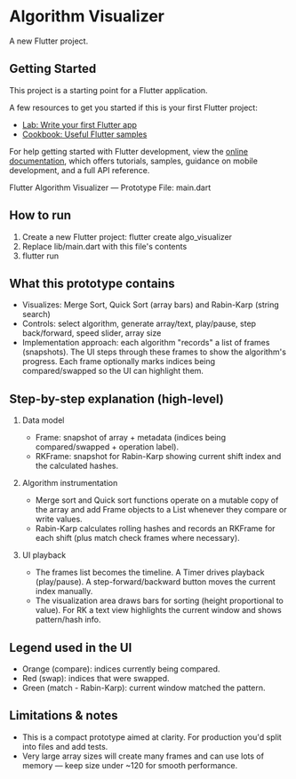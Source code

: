 # Algorithm Visualizer

A new Flutter project.

## Getting Started

This project is a starting point for a Flutter application.

A few resources to get you started if this is your first Flutter project:

- [Lab: Write your first Flutter app](https://docs.flutter.dev/get-started/codelab)
- [Cookbook: Useful Flutter samples](https://docs.flutter.dev/cookbook)

For help getting started with Flutter development, view the
[online documentation](https://docs.flutter.dev/), which offers tutorials,
samples, guidance on mobile development, and a full API reference.

Flutter Algorithm Visualizer — Prototype
File: main.dart

## How to run
1. Create a new Flutter project: flutter create algo_visualizer
2. Replace lib/main.dart with this file's contents
3. flutter run

## What this prototype contains
- Visualizes: Merge Sort, Quick Sort (array bars) and Rabin-Karp (string search)
- Controls: select algorithm, generate array/text, play/pause, step back/forward, speed slider, array size
- Implementation approach: each algorithm "records" a list of frames (snapshots). The UI steps through these frames to show the algorithm's progress. Each frame optionally marks indices being compared/swapped so the UI can highlight them.

## Step-by-step explanation (high-level)
1. Data model
   - Frame: snapshot of array + metadata (indices being compared/swapped + operation label).
   - RKFrame: snapshot for Rabin-Karp showing current shift index and the calculated hashes.

2. Algorithm instrumentation
   - Merge sort and Quick sort functions operate on a mutable copy of the array and add Frame objects to a List<Frame> whenever they compare or write values.
   - Rabin-Karp calculates rolling hashes and records an RKFrame for each shift (plus match check frames where necessary).

3. UI playback
   - The frames list becomes the timeline. A Timer drives playback (play/pause). A step-forward/backward button moves the current index manually.
   - The visualization area draws bars for sorting (height proportional to value). For RK a text view highlights the current window and shows pattern/hash info.

## Legend used in the UI
- Orange (compare): indices currently being compared.
- Red (swap): indices that were swapped.
- Green (match - Rabin-Karp): current window matched the pattern.

## Limitations & notes
- This is a compact prototype aimed at clarity. For production you'd split into files and add tests.
- Very large array sizes will create many frames and can use lots of memory — keep size under ~120 for smooth performance.

